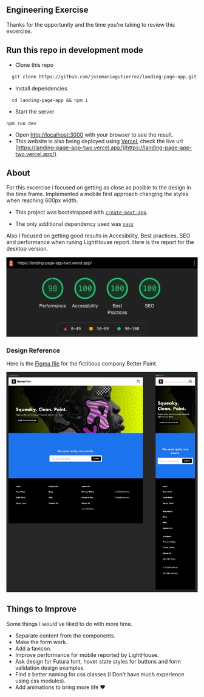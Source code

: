 ## Engineering Exercise

Thanks for the opportunity and the time you're taking to review this excercise.
## Run this repo in development mode

- Clone this repo
```bash
  git clone https://github.com/josemariogutierrez/landing-page-app.git
```
- Install dependencies
```
  cd landing-page-app && npm i
```
- Start the server
```
npm run dev
```
- Open [http://localhost:3000](http://localhost:3000) with your browser to see the result.
- This website is also being deployed using [Vercel](https://vercel.com/), check the live url [https://landing-page-app-two.vercel.app/](https://landing-page-app-two.vercel.app/)


## About
For this excercise i focused on getting as close as posible to the design in the time frame. Implemented a mobile first approach changing the styles when reaching 600px width.

- This project was bootstrapped with
[`create-next-app`](https://github.com/vercel/next.js/tree/canary/packages/create-next-app).

- The only additional dependency used was [`sass`](https://nextjs.org/docs/basic-features/built-in-css-support#sass-support)

Also I focused on getting good results in Accesibility, Best practices, SEO and performance when runing LightHouse report. Here is the report for the desktop version.

![alt text](docs/lighthouse-report-desktop.png)

### Design Reference

Here is the [Figma file](https://www.figma.com/file/D4KdNst8Kcxq6WpPqQyqI3/SK-Engineering-Exercise?node-id=0%3A1) for the fictitious company Better Paint.

![alt text](docs/design-reference.png)


## Things to Improve

Some things I would've liked to do with more time.

- Separate content from the components.
- Make the form work.
- Add a favicon.
- Improve performance for mobile reported by LightHouse.
- Ask design for Futura font, hover state styles for buttons and form validation design examples.
- Find a better naming for css classes (I Don't have much experience using css modules).
- Add animations to bring more life ❤️
